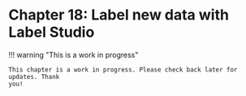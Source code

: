 # Chapter 18: Label new data with Label Studio

!!! warning "This is a work in progress"

    This chapter is a work in progress. Please check back later for updates. Thank
    you!
